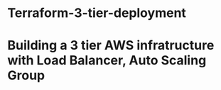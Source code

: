 # Terraform-3-tier-deployment

# Building a 3 tier AWS infratructure with Load Balancer, Auto Scaling Group